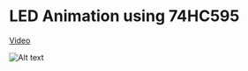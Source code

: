 # LED Animation using 74HC595

[Video](https://drive.google.com/file/d/1fMUkw7gXiXnD8TIk0f-dU1kkPr-oWuAp/preview)

![Alt text](/diagram.png?raw=true "Circuit Diagram")